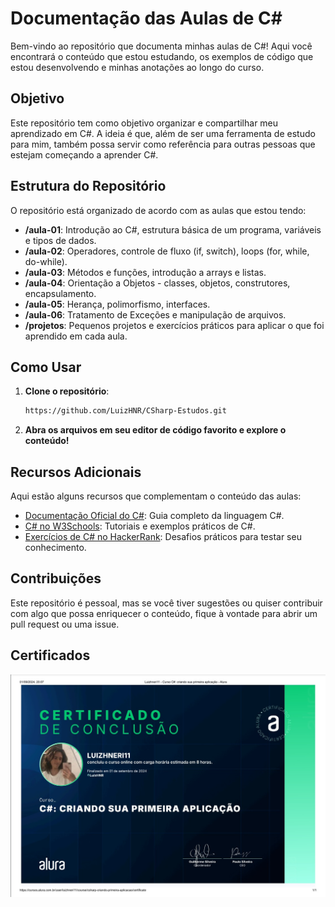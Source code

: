 # Documentação das Aulas de C#

Bem-vindo ao repositório que documenta minhas aulas de C#! Aqui você encontrará o conteúdo que estou estudando, os exemplos de código que estou desenvolvendo e minhas anotações ao longo do curso.

## Objetivo

Este repositório tem como objetivo organizar e compartilhar meu aprendizado em C#. A ideia é que, além de ser uma ferramenta de estudo para mim, também possa servir como referência para outras pessoas que estejam começando a aprender C#.

## Estrutura do Repositório

O repositório está organizado de acordo com as aulas que estou tendo:

- **/aula-01**: Introdução ao C#, estrutura básica de um programa, variáveis e tipos de dados.
- **/aula-02**: Operadores, controle de fluxo (if, switch), loops (for, while, do-while).
- **/aula-03**: Métodos e funções, introdução a arrays e listas.
- **/aula-04**: Orientação a Objetos - classes, objetos, construtores, encapsulamento.
- **/aula-05**: Herança, polimorfismo, interfaces.
- **/aula-06**: Tratamento de Exceções e manipulação de arquivos.
- **/projetos**: Pequenos projetos e exercícios práticos para aplicar o que foi aprendido em cada aula.

## Como Usar

1. **Clone o repositório**:
    ```bash
   https://github.com/LuizHNR/CSharp-Estudos.git
    ```

2. **Abra os arquivos em seu editor de código favorito e explore o conteúdo!**

## Recursos Adicionais

Aqui estão alguns recursos que complementam o conteúdo das aulas:

- [Documentação Oficial do C#](https://docs.microsoft.com/en-us/dotnet/csharp/): Guia completo da linguagem C#.
- [C# no W3Schools](https://www.w3schools.com/cs/): Tutoriais e exemplos práticos de C#.
- [Exercícios de C# no HackerRank](https://www.hackerrank.com/domains/tutorials/10-days-of-javascript): Desafios práticos para testar seu conhecimento.

## Contribuições

Este repositório é pessoal, mas se você tiver sugestões ou quiser contribuir com algo que possa enriquecer o conteúdo, fique à vontade para abrir um pull request ou uma issue.

<h2 aling="center">Certificados</h2>
<p>
    <img align="center" src= "./Certificados/Certificado1.jpeg" >
</p>
